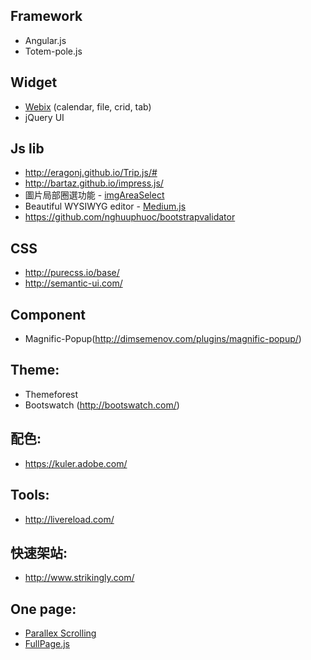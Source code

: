 ## Framework
* Angular.js
* Totem-pole.js


## Widget
* [Webix](http://webix.com/) (calendar, file, crid, tab)
* jQuery UI


## Js lib
* http://eragonj.github.io/Trip.js/#
* http://bartaz.github.io/impress.js/
* 圖片局部圈選功能 - [imgAreaSelect](http://odyniec.net/projects/imgareaselect/examples.html)
* Beautiful WYSIWYG editor - [Medium.js](http://jakiestfu.github.io/Medium.js/docs/)
* https://github.com/nghuuphuoc/bootstrapvalidator


## CSS
* http://purecss.io/base/
* http://semantic-ui.com/


## Component
* Magnific-Popup(http://dimsemenov.com/plugins/magnific-popup/)


## Theme:
* Themeforest
* Bootswatch (http://bootswatch.com/)


## 配色:
* https://kuler.adobe.com/


## Tools:
* http://livereload.com/


## 快速架站:

* http://www.strikingly.com/
  
  
## One page:
* [Parallex Scrolling](https://github.com/kevin-shu/Frontend-Weapons/wiki/Parallex-Scrolling)
* [FullPage.js](https://github.com/alvarotrigo/fullPage.js)
